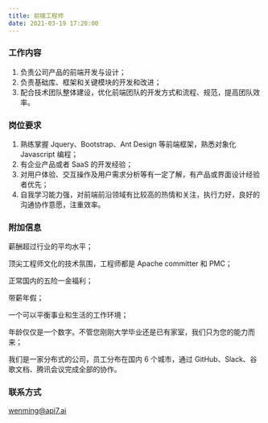```yaml
---
title: 前端工程师
date: 2021-03-19 17:20:00
---
```

### 工作内容

1. 负责公司产品的前端开发与设计；
2. 负责基础库、框架和关键模块的开发和改进；
3. 配合技术团队整体建设，优化前端团队的开发方式和流程、规范，提高团队效率。

### 岗位要求

1. 熟练掌握 Jquery、Bootstrap、Ant Design 等前端框架，熟悉对象化 Javascript 编程；
2. 有企业产品或者 SaaS 的开发经验；
3. 对用户体验、交互操作及用户需求分析等有一定了解，有产品或界面设计经验者优先；
4. 自我学习能力强，对前端前沿领域有比较高的热情和关注，执行力好，良好的沟通协作意愿，注重效率。

### 附加信息

薪酬超过行业的平均水平；

顶尖工程师文化的技术氛围，工程师都是 Apache committer 和 PMC；

正常国内的五险一金福利；

带薪年假；

一个可以平衡事业和生活的工作环境；

年龄仅仅是一个数字。不管您刚刚大学毕业还是已有家室，我们只为您的能力而来；

我们是一家分布式的公司，员工分布在国内 6 个城市，通过 GitHub、Slack、谷歌文档、腾讯会议完成全部的协作。

### 联系方式

[wenming@api7.ai](mailto:wenming@api7.ai)

